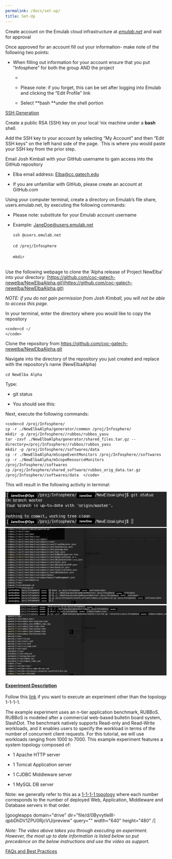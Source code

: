 ```yaml
---
permalink: /docs/set-up/
title: Set-Up
---
```


Create account on the Emulab cloud infrastructure at [_emulab.net_](http://www.emulab.net/index.php3) and wait for approval

Once approved for an account fill out your information- make note of the following two points:



	
  * When filling out information for your account ensure that you put “Infosphere” for both the group AND the project

	
    * 

	
      * Please note: if you forget, this can be set after logging into Emulab and clicking the “Edit Profile” link

	
      * Select **bash **under the shell portion








[SSH Generation](/docs/ssh/)

Create a public RSA (SSH) key on your local ‘nix machine under a **bash** shell.

Add the SSH key to your account by selecting “My Account” and then “Edit SSH keys” on the left hand side of the page.  This is where you would paste your SSH key from the prior step.

Email Josh Kimball with your GitHub username to gain access into the GitHub repository



	
  * Elba email address: [Elba@cc.gatech.edu](mailto:Elba@cc.gatech.edu)

	
  * If you are unfamiliar with GitHub, please create an account at GitHub.com


Using your computer terminal, create a directory on Emulab’s file share, users.emulab.net, by executing the following commands:  
	
* Please note: substitute for your Emulab account username  

	
* Example: JaneDoe@users.emulab.net  

    
    <code>ssh @users.emulab.net  
     cd /proj/Infosphere  
     mkdir  
    </code>


Use the following webpage to clone the ‘Alpha release of Project NewElba’ into your directory: [https://github.com/coc-gatech-newelba/NewElbaAlpha.git](https://github.com/coc-gatech-newelba/NewElbaAlpha.git)

_NOTE: if you do not gain permission from Josh Kimball, you will not be able to access this page._

In your terminal, enter the directory where you would like to copy the repository

    
    <code>cd ~/
    </code>


Clone the repository from https://github.com/coc-gatech-newelba/NewElbaAlpha.git

Navigate into the directory of the repository you just created and replace with the repository’s name (NewElbaAlpha)

`cd NewElba Alpha`

Type:



	
  * git status

	
  * You should see this:


Next, execute the following commands:

    
    <code>cd /proj/Infosphere/  
    cp -r ./NewElbaAlpha/generator/common /proj/Infosphere/  
    mkdir -p /proj/Infosphere//rubbos/rubbos_yasu  
    tar -zxvf ./NewElbaAlpha/generator/shared_files.tar.gz --directory=/proj/Infosphere//rubbos/rubbos_yasu  
    mkdir -p /proj/Infosphere//softwares/data  
    cp -r ./NewElbaAlpha/mScopeEventMonitors /proj/Infosphere//softwares  
    cp -r ./NewElbaAlpha/mScopeResourceMonitors /proj/Infosphere//softwares   
    cp /proj/Infosphere/shared_software/rubbos_orig_data.tar.gz /proj/Infosphere//softwares/data  </code>


This will result in the following activity in terminal:


![screenshot 1](/img/screenshot3lineartutorial.png)
![screenshot 2](/img/screenshot4tutorial.png)
![screenshot 3](/img/screenshot5tutorial.png)

#### [Experiment Description](/docs/experiment-customization/)


Follow this [link](/docs/experiment-customization/) if you want to execute an experiment other than the topology 1-1-1-1.

The example experiment uses an n-tier application benchmark, RUBBoS. RUBBoS is modeled after a commercial web-based bulletin board system, SlashDot. The benchmark natively supports Read-only and Read-Write workloads, and it enables users to specify the workload in terms of the number of concurrent client requests. For this tutorial, we will use workloads ranging from 1000 to 7000. This example experiment features a system topology composed of:



	
  * 1 Apache HTTP server

	
  * 1 Tomcat Application server

	
  * 1 CJDBC Middleware server

	
  * 1 MySQL DB server


Note: we generally refer to this as a [1-1-1-1 topology](/docs/experiment-topology-1-1-1-1/) where each number corresponds to the number of deployed Web, Application, Middleware and Database servers in that order.

[googleapps domain="drive" dir="file/d/0ByvytIe8I-qpbDhDV1ZPU0RjcVU/preview" query="" width="640" height="480" /]

_Note: The video above takes you through executing an experiment. However, the most up to date information is listed below so put precedence on the below instructions and use the video as support._

[FAQs and Best Practices](/docs/faqs/)
